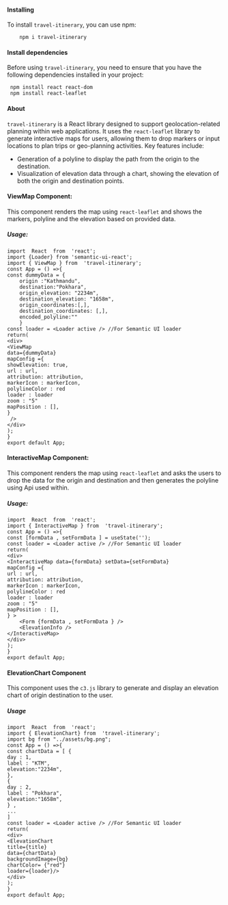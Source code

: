 #### Installing
To install `travel-itinerary`, you can use npm:
	
		npm i travel-itinerary
#### Install dependencies
Before using `travel-itinerary`, you need to ensure that you have the following dependencies installed in your project:

     npm install react react-dom 
     npm install react-leaflet

#### About
`travel-itinerary` is a React library designed to support geolocation-related planning within web applications. It uses the `react-leaflet` library to generate interactive maps for users, allowing them to drop markers or input locations to plan trips or geo-planning activities. Key features include:
-   Generation of a polyline to display the path from the origin to the destination.
-   Visualization of elevation data through a chart, showing the elevation of both the origin and destination points.

#### ViewMap Component:
This component renders the map using `react-leaflet` and shows the markers, polyline and the elevation based on provided data.
##### Usage:

	import  React  from  'react'; 
	import {Loader} from 'semantic-ui-react';
	import { ViewMap } from  'travel-itinerary';
	const App = () =>{
	const dummyData = {
		origin :"Kathmandu",
		destination:"Pokhara",
		origin_elevation: "2234m",
		destination_elevation: "1658m",
		origin_coordinates:[,],
		destination_coordinates: [,],
		encoded_polyline:""
		}
	const loader = <Loader active /> //For Semantic UI loader
	return(
	<div>
	<ViewMap 
 	data={dummyData} 
	mapConfig ={
	showElevation: true,
	url : url,
	attribution: attribution,
	markerIcon : markerIcon,
	polylineColor : red
	loader : loader
	zoom : "5"
	mapPosition : [],
	}
	 />
	</div>
	);
	}
	export default App;
	
#### InteractiveMap Component:
This component renders the map using `react-leaflet` and asks the users to drop the data for the origin and destination and then generates the polyline using Api used within.
##### Usage:

	import  React  from  'react'; 
	import { InteractiveMap } from  'travel-itinerary';
	const App = () =>{
	const [formData , setFormData ] = useState('');
	const loader = <Loader active /> //For Semantic UI loader
	return(
	<div>
	<InteractiveMap data={formData} setData={setFormData} 
	mapConfig ={
	url : url,
	attribution: attribution,
	markerIcon : markerIcon,
	polylineColor : red
	loader : loader
 	zoom : "5"
	mapPosition : [],
	} >
		<Form {formData , setFormData } />
		<ElevationInfo />
	</InteractiveMap>
	</div>
	);
	}
	export default App;

#### ElevationChart Component
This component uses the `c3.js` library to generate and display an elevation chart of origin destination to the user.
##### Usage
	import  React  from  'react'; 
	import { ElevationChart} from  'travel-itinerary';
	import bg from "../assets/bg.png";
	const App = () =>{
	const chartData = [ {
	day : 1,
	label : "KTM",
	elevation:"2234m",
	},
	{
	day : 2,
	label : "Pokhara",
	elevation:"1658m",
	} ,
	...
	]
	const loader = <Loader active /> //For Semantic UI loader
	return(
	<div>
	<ElevationChart 
	title={title}
	data={chartData} 
	backgroundImage={bg}
	chartColor= {"red"}
	loader={loader}/>
	</div>
	);
	}
	export default App;



